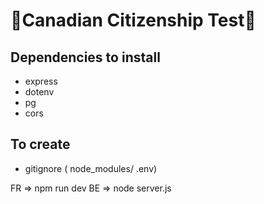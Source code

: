 # 🍁Canadian Citizenship Test🍁


## Dependencies to install
- express
- dotenv
- pg
- cors

## To create
- gitignore (
  node_modules/
  .env)

FR => npm run dev
BE => node server.js
